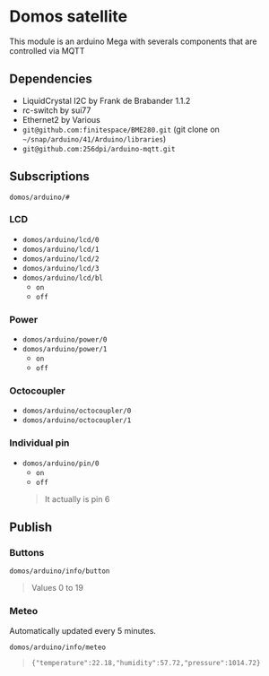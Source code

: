 # Domos satellite

This module is an arduino Mega with severals components that are controlled via MQTT

## Dependencies

* LiquidCrystal I2C by Frank de Brabander 1.1.2
* rc-switch by sui77
* Ethernet2 by Various
* `git@github.com:finitespace/BME280.git` (git clone on `~/snap/arduino/41/Arduino/libraries`)
* `git@github.com:256dpi/arduino-mqtt.git`

## Subscriptions

`domos/arduino/#`

### LCD

* `domos/arduino/lcd/0`
* `domos/arduino/lcd/1`
* `domos/arduino/lcd/2`
* `domos/arduino/lcd/3`
* `domos/arduino/lcd/bl`
  * `on`
  * `off`

### Power

* `domos/arduino/power/0`
* `domos/arduino/power/1`
  * `on`
  * `off`

### Octocoupler

* `domos/arduino/octocoupler/0`
* `domos/arduino/octocoupler/1`

### Individual pin

* `domos/arduino/pin/0`
  * `on`
  * `off`
  > It actually is pin 6

## Publish

### Buttons

`domos/arduino/info/button`

> Values 0 to 19

### Meteo

Automatically updated every 5 minutes.

`domos/arduino/info/meteo`

> `{"temperature":22.18,"humidity":57.72,"pressure":1014.72}`
